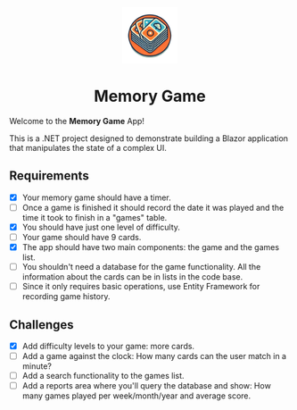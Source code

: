 <div align="center">
    <img src="./_resources/memory-game-logo.png" alt="logo" width="100px" />
    <h1>Memory Game</h1>
</div>

Welcome to the **Memory Game** App!

This is a .NET project designed to demonstrate building a Blazor application that manipulates the state of a complex UI.

## Requirements

- [x] Your memory game should have a timer.
- [ ] Once a game is finished it should record the date it was played and the time it took to finish in a "games" table.
- [x] You should have just one level of difficulty.
- [ ] Your game should have 9 cards.
- [x] The app should have two main components: the game and the games list.
- [ ] You shouldn't need a database for the game functionality. All the information about the cards can be in lists in the code base.
- [ ] Since it only requires basic operations, use Entity Framework for recording game history.

## Challenges

- [x] Add difficulty levels to your game: more cards.
- [ ] Add a game against the clock: How many cards can the user match in a minute?
- [ ] Add a search functionality to the games list.
- [ ] Add a reports area where you'll query the database and show: How many games played per week/month/year and average score.
